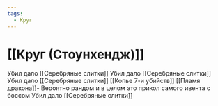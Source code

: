 ```yaml
---
tags:
  - Круг
---
```

# [[Круг (Стоунхендж)]]
Убил дало [[Серебряные слитки]]
Убил дало [[Серебряные слитки]]
Убил дало [[Серебряные слитки]] [[Копье 7-и убийств]] [[Пламя дракона]]- Вероятно рандом и в целом это прикол самого ивента с боссом
Убил дало [[Серебряные слитки]]
